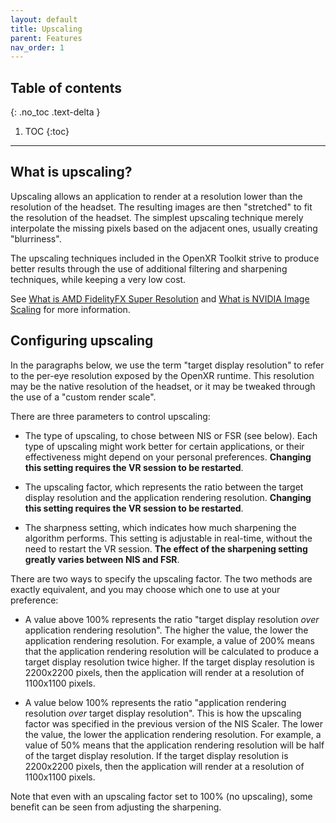 ```yaml
---
layout: default
title: Upscaling
parent: Features
nav_order: 1
---
```


## Table of contents
{: .no_toc .text-delta }

1. TOC
{:toc}

---

## What is upscaling?

Upscaling allows an application to render at a resolution lower than the resolution of the headset. The resulting images are then "stretched" to fit the resolution of the headset. The simplest upscaling technique merely interpolate the missing pixels based on the adjacent ones, usually creating "blurriness".

The upscaling techniques included in the OpenXR Toolkit strive to produce better results through the use of additional filtering and sharpening techniques, while keeping a very low cost.

See [What is AMD FidelityFX Super Resolution](glossary.md#fsr) and [What is NVIDIA Image Scaling](glossary.md#nis) for more information.

## Configuring upscaling

In the paragraphs below, we use the term "target display resolution" to refer to the per-eye resolution exposed by the OpenXR runtime. This resolution may be the native resolution of the headset, or it may be tweaked through the use of a "custom render scale".

There are three parameters to control upscaling:

- The type of upscaling, to chose between NIS or FSR (see below). Each type of upscaling might work better for certain applications, or their effectiveness might depend on your personal preferences. **Changing this setting requires the VR session to be restarted**.

- The upscaling factor, which represents the ratio between the target display resolution and the application rendering resolution. **Changing this setting requires the VR session to be restarted**.

- The sharpness setting, which indicates how much sharpening the algorithm performs. This setting is adjustable in real-time, without the need to restart the VR session. **The effect of the sharpening setting greatly varies between NIS and FSR**. 

There are two ways to specify the upscaling factor. The two methods are exactly equivalent, and you may choose which one to use at your preference:

- A value above 100% represents the ratio "target display resolution _over_ application rendering resolution". The higher the value, the lower the application rendering resolution. For example, a value of 200% means that the application rendering resolution will be calculated to produce a target display resolution twice higher. If the target display resolution is 2200x2200 pixels, then the application will render at a resolution of 1100x1100 pixels.

- A value below 100% represents the ratio "application rendering resolution _over_ target display resolution". This is how the upscaling factor was specified in the previous version of the NIS Scaler. The lower the value, the lower the application rendering resolution. For example, a value of 50% means that the application rendering resolution will be half of the target display resolution. If the target display resolution is 2200x2200 pixels, then the application will render at a resolution of 1100x1100 pixels.

Note that even with an upscaling factor set to 100% (no upscaling), some benefit can be seen from adjusting the sharpening.
